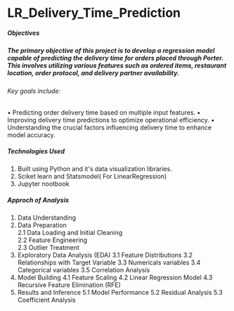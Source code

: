 # LR_Delivery_Time_Prediction

##### Objectives

<h5>The primary objective of this project is to develop a regression model capable of predicting the delivery time for orders placed through Porter. This involves utilizing various features such as ordered items, restaurant location, order protocol, and delivery partner availability.</h5> 

###### Key goals include:

•	Predicting order delivery time based on multiple input features.
•	Improving delivery time predictions to optimize operational efficiency.
•	Understanding the crucial factors influencing delivery time to enhance model accuracy.

##### Technologies Used
1. Built using Python and it's data visualization libraries.
2. Sciket learn and Statsmodel( For LinearRegression)
3. Jupyter nootbook

##### Approch of Analysis

1. Data Understanding
2. Data Preparation\
     2.1 Data Loading and Initial Cleaning\
     2.2 Feature Engineering\
     2.3 Outlier Treatment
3. Exploratory Data Analysis (EDA)
   3.1 Feature Distributions
   3.2 Relationships with Target Variable
   3.3 Numericals variables
   3.4 Categorical variables
   3.5 Correlation Analysis
4. Model Building
   4.1 Feature Scaling
   4.2 Linear Regression Model
   4.3 Recursive Feature Elimination (RFE)
5. Results and Inference
   5.1 Model Performance
   5.2 Residual Analysis
   5.3 Coefficient Analysis
   
   



